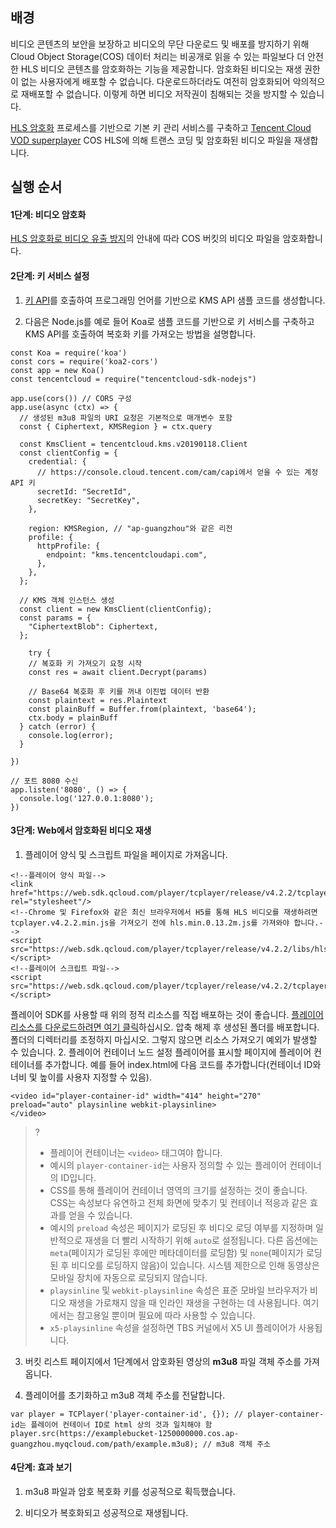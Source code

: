 ## 배경

비디오 콘텐츠의 보안을 보장하고 비디오의 무단 다운로드 및 배포를 방지하기 위해 Cloud Object Storage(COS) 데이터 처리는 비공개로 읽을 수 있는 파일보다 더 안전한 HLS 비디오 콘텐츠를 암호화하는 기능을 제공합니다. 암호화된 비디오는 재생 권한이 없는 사용자에게 배포할 수 없습니다. 다운로드하더라도 여전히 암호화되어 악의적으로 재배포할 수 없습니다. 이렇게 하면 비디오 저작권이 침해되는 것을 방지할 수 있습니다.

[HLS 암호화](https://intl.cloud.tencent.com/document/product/436/47861) 프로세스를 기반으로 기본 키 관리 서비스를 구축하고 [Tencent Cloud VOD superplayer](https://intl.cloud.tencent.com/document/product/266/33977) COS HLS에 의해 트랜스 코딩 및 암호화된 비디오 파일을 재생합니다.

## 실행 순서

#### 1단계: 비디오 암호화

[HLS 암호화로 비디오 유출 방지](https://intl.cloud.tencent.com/document/product/436/47861)의 안내에 따라 COS 버킷의 비디오 파일을 암호화합니다.

#### 2단계: 키 서비스 설정

1. [키 API](https://console.cloud.tencent.com/api/explorer?Product=kms&Version=2019-01-18&Action=Decrypt&SignVersion=)를 호출하여 프로그래밍 언어를 기반으로 KMS API 샘플 코드를 생성합니다.

2. 다음은 Node.js를 예로 들어 Koa로 샘플 코드를 기반으로 키 서비스를 구축하고 KMS API를 호출하여 복호화 키를 가져오는 방법을 설명합니다.
```
const Koa = require('koa')
const cors = require('koa2-cors')
const app = new Koa()
const tencentcloud = require("tencentcloud-sdk-nodejs")

app.use(cors()) // CORS 구성
app.use(async (ctx) => {
  // 생성된 m3u8 파일의 URI 요청은 기본적으로 매개변수 포함
  const { Ciphertext, KMSRegion } = ctx.query

  const KmsClient = tencentcloud.kms.v20190118.Client
  const clientConfig = {
    credential: {
      // https://console.cloud.tencent.com/cam/capi에서 얻을 수 있는 계정 API 키
      secretId: "SecretId",
      secretKey: "SecretKey",
    },
    
    region: KMSRegion, // "ap-guangzhou"와 같은 리전
    profile: {
      httpProfile: {
      	endpoint: "kms.tencentcloudapi.com",
      },
    },
  };

  // KMS 객체 인스턴스 생성
  const client = new KmsClient(clientConfig);
  const params = {
  	"CiphertextBlob": Ciphertext,
  };
  
	try {
    // 복호화 키 가져오기 요청 시작
    const res = await client.Decrypt(params)
    
    // Base64 복호화 후 키를 꺼내 이진법 데이터 반환
    const plaintext = res.Plaintext
    const plainBuff = Buffer.from(plaintext, 'base64');
    ctx.body = plainBuff
  } catch (error) {
    console.log(error);
  }
  
})

// 포트 8080 수신
app.listen('8080', () => {
  console.log('127.0.0.1:8080');
})
```

#### 3단계: Web에서 암호화된 비디오 재생

1. 플레이어 양식 및 스크립트 파일을 페이지로 가져옵니다.
```
<!--플레이어 양식 파일-->
<link href="https://web.sdk.qcloud.com/player/tcplayer/release/v4.2.2/tcplayer.min.css" rel="stylesheet"/>
<!--Chrome 및 Firefox와 같은 최신 브라우저에서 H5를 통해 HLS 비디오를 재생하려면 tcplayer.v4.2.2.min.js을 가져오기 전에 hls.min.0.13.2m.js를 가져와야 합니다.-->
<script src="https://web.sdk.qcloud.com/player/tcplayer/release/v4.2.2/libs/hls.min.0.13.2m.js"></script>
<!--플레이어 스크립트 파일-->
<script src="https://web.sdk.qcloud.com/player/tcplayer/release/v4.2.2/tcplayer.v4.2.2.min.js"></script>
```
플레이어 SDK를 사용할 때 위의 정적 리소스를 직접 배포하는 것이 좋습니다. [플레이어 리소스를 다운로드하려면 여기 클릭](https://web.sdk.qcloud.com/player/tcplayer/release/v4.2.2/release.zip)하십시오.
압축 해제 후 생성된 폴더를 배포합니다. 폴더의 디렉터리를 조정하지 마십시오. 그렇지 않으면 리소스 가져오기 예외가 발생할 수 있습니다.
2. 플레이어 컨테이너 노드 설정
플레이어를 표시할 페이지에 플레이어 컨테이너를 추가합니다. 예를 들어 index.html에 다음 코드를 추가합니다(컨테이너 ID와 너비 및 높이를 사용자 지정할 수 있음).
```
<video id="player-container-id" width="414" height="270" preload="auto" playsinline webkit-playsinline>
</video>
```
>?
> - 플레이어 컨테이너는 `<video>` 태그여야 합니다.
> - 예시의 `player-container-id`는 사용자 정의할 수 있는 플레이어 컨테이너의 ID입니다.
> - CSS를 통해 플레이어 컨테이너 영역의 크기를 설정하는 것이 좋습니다. CSS는 속성보다 유연하고 전체 화면에 맞추기 및 컨테이너 적응과 같은 효과를 얻을 수 있습니다.
> - 예시의 `preload` 속성은 페이지가 로딩된 후 비디오 로딩 여부를 지정하며 일반적으로 재생을 더 빨리 시작하기 위해 `auto`로 설정됩니다. 다른 옵션에는 `meta`(페이지가 로딩된 후에만 메타데이터를 로딩함) 및 `none`(페이지가 로딩된 후 비디오를 로딩하지 않음)이 있습니다. 시스템 제한으로 인해 동영상은 모바일 장치에 자동으로 로딩되지 않습니다.
> - `playsinline` 및 `webkit-playsinline` 속성은 표준 모바일 브라우저가 비디오 재생을 가로채지 않을 때 인라인 재생을 구현하는 데 사용됩니다. 여기에서는 참고용일 뿐이며 필요에 따라 사용할 수 있습니다.
> - `x5-playsinline` 속성을 설정하면 TBS 커널에서 X5 UI 플레이어가 사용됩니다.
> 
3. 버킷 리스트 페이지에서 1단계에서 암호화된 영상의 **m3u8** 파일 객체 주소를 가져옵니다.

4. 플레이어를 초기화하고 m3u8 객체 주소를 전달합니다.
```
var player = TCPlayer('player-container-id', {}); // player-container-id는 플레이어 컨테이너 ID로 html 상의 것과 일치해야 함
player.src(https://examplebucket-1250000000.cos.ap-guangzhou.myqcloud.com/path/example.m3u8); // m3u8 객체 주소
```

#### 4단계: 효과 보기

1. m3u8 파일과 암호 복호화 키를 성공적으로 획득했습니다.

2. 비디오가 복호화되고 성공적으로 재생됩니다.




